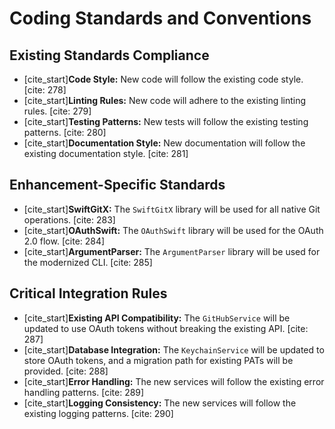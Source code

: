 # Coding Standards and Conventions

## Existing Standards Compliance

-   [cite_start]**Code Style:** New code will follow the existing code style. [cite: 278]
-   [cite_start]**Linting Rules:** New code will adhere to the existing linting rules. [cite: 279]
-   [cite_start]**Testing Patterns:** New tests will follow the existing testing patterns. [cite: 280]
-   [cite_start]**Documentation Style:** New documentation will follow the existing documentation style. [cite: 281]

## Enhancement-Specific Standards

-   [cite_start]**SwiftGitX:** The `SwiftGitX` library will be used for all native Git operations. [cite: 283]
-   [cite_start]**OAuthSwift:** The `OAuthSwift` library will be used for the OAuth 2.0 flow. [cite: 284]
-   [cite_start]**ArgumentParser:** The `ArgumentParser` library will be used for the modernized CLI. [cite: 285]

## Critical Integration Rules

-   [cite_start]**Existing API Compatibility:** The `GitHubService` will be updated to use OAuth tokens without breaking the existing API. [cite: 287]
-   [cite_start]**Database Integration:** The `KeychainService` will be updated to store OAuth tokens, and a migration path for existing PATs will be provided. [cite: 288]
-   [cite_start]**Error Handling:** The new services will follow the existing error handling patterns. [cite: 289]
-   [cite_start]**Logging Consistency:** The new services will follow the existing logging patterns. [cite: 290]
